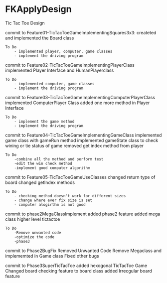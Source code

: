 # FKApplyDesign
Tic Tac Toe Design 


commit to Feature01-TicTacToeGameImplementingSquares3x3:
	createted and implemented the Board class

	To Do
		- implemented player, computer, game classes
		- implement the driving program

commit to Feature02-TicTacToeGameImplementingPlayerClass
	implemented Player Interface and HumanPlayerclass

	To Do
		- implemented computer, game classes
		- implement the driving program

commit to Feature03-TicTacToeGameImplementingComputerPlayerClass
	implemented ComputerPlayer Class
	added one more method in Player Interface

	To Do
		- implement the game method
		- implement the driving program

commit to Feature04-TicTacToeGameImplementingGameClass
	implemented game class with gameRun method
	implemented gameState class to check wining or tie status of game
	removed get index method from player  

	To Do 
		-combine all the method and perform test
		-edit the win check method
		-implement good computer algorithm

commit to Feature05-TicTacToeGameUseClasses
	changed return type of board
	changed getIndex methods

	To Do
		- checking method doesn't work for different sizes
		- change where ever fix size is set
		- computer alogirthm is not good
	
commit to phase2MegaClassImplement
	added phase2 feature
	added mega class
	higher level tictactoe
	
	To Do
		-Remove unwanted code
		-optimize the code
		-phase3

commit to Phase2BugFix
	Removed Unwanted Code
	Remove Megaclass and implememted in Game class
	Fixed other bugs


commit to Phase3SuperTicTacToe
	added hexogonal TicTacToe Game
	Changed board checking feature to board class
	added Irrecgular board feature

